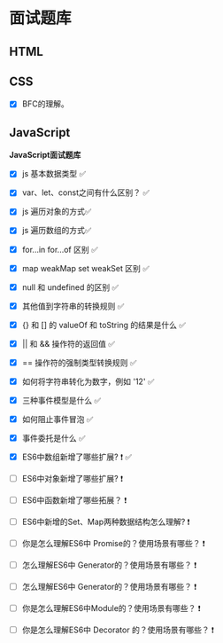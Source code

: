 # 面试题库 

## HTML

## CSS

- [x] BFC的理解。

## JavaScript 

**JavaScript面试题库​**

- [x] js 基本数据类型  :white_check_mark: 
- [x] var、let、const之间有什么区别？ :white_check_mark: 
- [x] js 遍历对象的方式​  :white_check_mark: 
- [x] js 遍历数组的方式​  :white_check_mark: 
- [x] for...in for...of 区别  :white_check_mark: 
- [x] map weakMap set weakSet 区别  :white_check_mark: 
- [x] null 和 undefined 的区别  :white_check_mark: 
- [x] 其他值到字符串的转换规则  :white_check_mark: 
- [x] {} 和 [] 的 valueOf 和 toString 的结果是什么  :white_check_mark: 
- [x] || 和 && 操作符的返回值  :white_check_mark: 
- [x] == 操作符的强制类型转换规则  :white_check_mark: 
- [x] 如何将字符串转化为数字，例如 '12'  :white_check_mark: 
- [x] 三种事件模型是什么  :white_check_mark: 
- [x] 如何阻止事件冒泡   :white_check_mark: 
- [x] 事件委托是什么  :white_check_mark:
- [x] ES6中数组新增了哪些扩展?  :heavy_exclamation_mark:   :white_check_mark: 
- [ ] ES6中对象新增了哪些扩展? :heavy_exclamation_mark: 
- [ ] ES6中函数新增了哪些拓展？ :heavy_exclamation_mark: 
- [ ] ES6中新增的Set、Map两种数据结构怎么理解? :heavy_exclamation_mark: 
- [ ] 你是怎么理解ES6中 Promise的？使用场景有哪些？ :heavy_exclamation_mark: 
- [ ] 怎么理解ES6中 Generator的？使用场景有哪些？ :heavy_exclamation_mark: 
- [ ] 怎么理解ES6中 Generator的？使用场景有哪些？ :heavy_exclamation_mark: 
- [ ] 你是怎么理解ES6中Module的？使用场景有哪些？ :heavy_exclamation_mark: 
- [ ] 你是怎么理解ES6中 Decorator 的？使用场景有哪些？ :heavy_exclamation_mark: 

